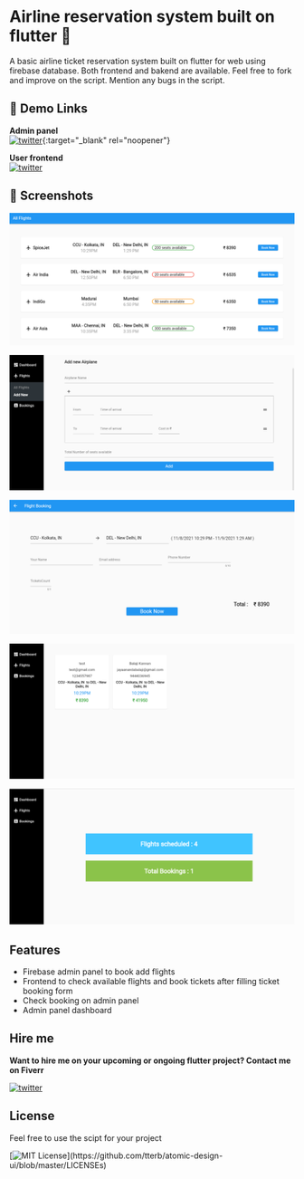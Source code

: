 
# Airline reservation system built on flutter 👋

A basic airline ticket reservation system built on flutter for web using firebase database. Both frontend and bakend are available. Feel free to fork and improve on the script. Mention any bugs in the script.

## 🔗 Demo Links
**Admin panel**  
[![twitter](https://img.shields.io/badge/firebase-ffca28?style=for-the-badge&logo=firebase&logoColor=black
)](https://miniprojectadmin-66482.firebaseapp.com/){:target="_blank" rel="noopener"}

**User frontend**  
[![twitter](https://img.shields.io/badge/firebase-ffca28?style=for-the-badge&logo=firebase&logoColor=black
)](https://flight-booking-user.firebaseapp.com/)



## 📸 Screenshots
![airplane reservation system flutter screenshot 1](https://raw.githubusercontent.com/jayaanandabalaji/Airline-reservation-system-flutter-project/master/image/airplane%20reservation%20%20system%20flutter%20screenshot%201.png)

![airplane reservation system flutter screenshot 2](https://raw.githubusercontent.com/jayaanandabalaji/Airline-reservation-system-flutter-project/master/image/airplane%20reservation%20%20system%20flutter%20screenshot%202.png)

![airplane reservation system flutter screenshot 3](https://raw.githubusercontent.com/jayaanandabalaji/Airline-reservation-system-flutter-project/master/image/airplane%20reservation%20%20system%20flutter%20screenshot%203.png)

![airplane reservation system flutter screenshot 4](https://raw.githubusercontent.com/jayaanandabalaji/Airline-reservation-system-flutter-project/master/image/airplane%20reservation%20system%20flutter%20screenshot%204.png)

![airplane reservation system flutter screenshot 5](https://raw.githubusercontent.com/jayaanandabalaji/Airline-reservation-system-flutter-project/master/image/airplane%20reservation%20system%20flutter%20screenshot%205.png)

## Features

- Firebase admin panel to book add flights
- Frontend to check available flights and book tickets after filling ticket booking form
- Check booking on admin panel
- Admin panel dashboard


## Hire me
**Want to hire me on your upcoming or ongoing flutter project? 
Contact me on Fiverr**

[![twitter](https://img.shields.io/badge/fiverr-1DBF73?style=for-the-badge&logo=fiverr&logoColor=white
)](https://www.fiverr.com/balajikannan03)



## License

Feel free to use the scipt for your project

[![MIT License](https://img.shields.io/apm/l/atomic-design-ui.svg?)](https://github.com/tterb/atomic-design-ui/blob/master/LICENSEs)

